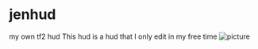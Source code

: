 # jenhud
my own tf2 hud
This hud is a hud that I only edit in my free time
![picture](img/https://imgur.com/a/rLiNhLo)
